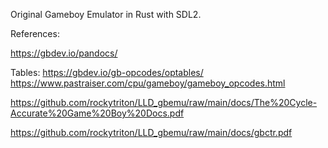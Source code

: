Original Gameboy Emulator in Rust with SDL2.

References:

https://gbdev.io/pandocs/

Tables:
https://gbdev.io/gb-opcodes/optables/
https://www.pastraiser.com/cpu/gameboy/gameboy_opcodes.html

https://github.com/rockytriton/LLD_gbemu/raw/main/docs/The%20Cycle-Accurate%20Game%20Boy%20Docs.pdf

https://github.com/rockytriton/LLD_gbemu/raw/main/docs/gbctr.pdf
